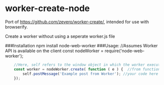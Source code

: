 # worker-create-node
Port of https://github.com/zevero/worker-create/, intended for use with browserify.


Create a worker without using a seperate worker.js file

###Installation
    npm install node-web-worker
###Usage:
    //Assumes Worker API is available on the client
    const nodeWorker = require('node-web-worker');
```js
    //Here, self refers to the window object in which the worker executes
    const worker = nodeWorker.create( function ( e ) {  //from function
        self.postMessage('Example post from Worker'); //your code here
    });
```
